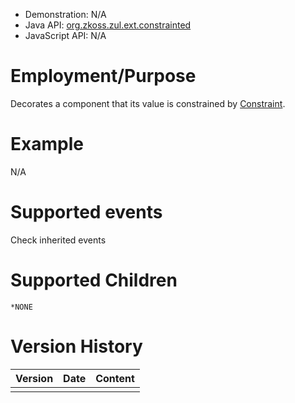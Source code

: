 
- Demonstration: N/A
- Java API: [org.zkoss.zul.ext.constrainted](https://www.zkoss.org/javadoc/latest/zk/org/zkoss/zul/ext/constrainted.html)
- JavaScript API: N/A

# Employment/Purpose

Decorates a component that its value is constrained by [ Constraint]({{site.baseurl}}/zk_component_ref/constraint).

# Example

N/A

# Supported events

Check inherited events

# Supported Children

`*NONE`



# Version History

| Version | Date | Content |
|---------|------|---------|
|         |      |         |


